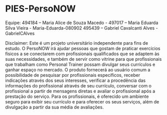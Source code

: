 # PIES-PersoNOW
Equipe:
494184 – Maria Alice de Souza Macedo - 
497017 – Maria Eduarda Silva Vieira - Maria-Eduarda-080902
495439 – Gabriel Cavalcanti Alves - GabrielCAlves

Disclaimer: Este é um projeto universitário independente para fins de estudo.
O PersoNOW irá ajudar pessoas que gostam de praticar exercícios físicos a se conectarem com profissionais qualificados que se adaptem às suas necessidades, e também de servir como vitrine para que profissionais que trabalham como Personal Trainer possam divulgar seus currículos e ganhar espaço no mercado. O produto fornecerá ao usuário comum a possibilidade de pesquisar por profissionais específicos, receber indicações através dos seus interesses, verificar a procedência das informações do profissional através de seu currículo, conversar com o profissional a partir de mensagens diretas e avaliar o profissional após a prestação do serviço. Para os profissionais, é oferecido um ambiente seguro para exibir seu currículo e para oferecer os seus serviços, além de divulgação a partir da sua média de avaliações.
